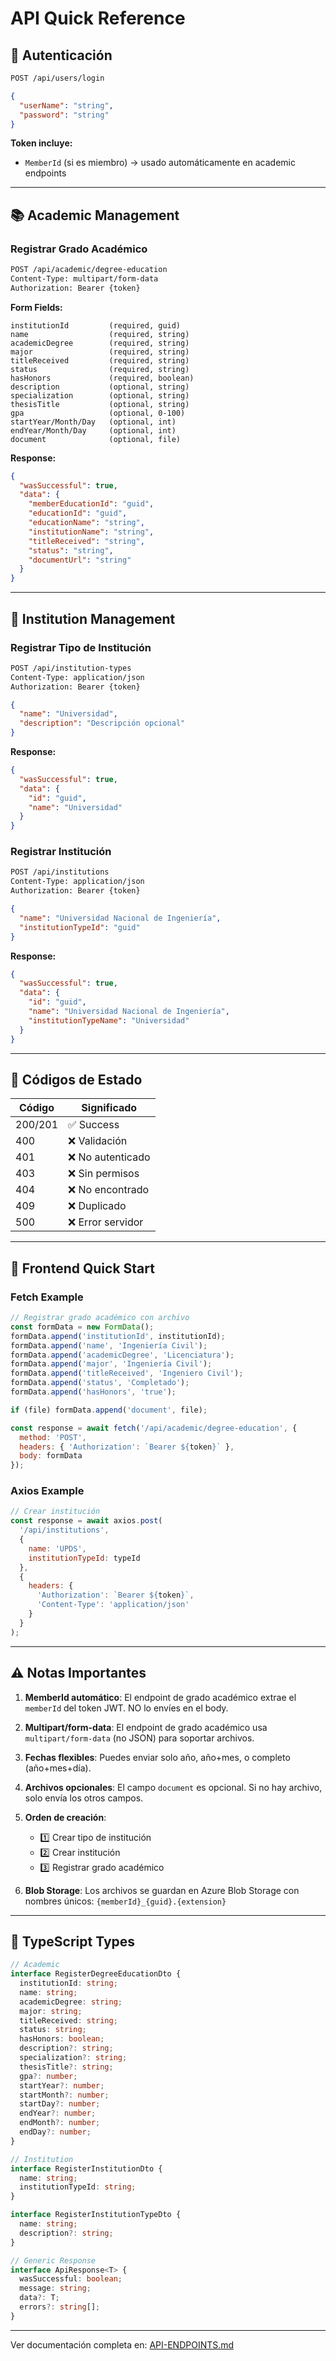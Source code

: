 # API Quick Reference

## 🔐 Autenticación

```bash
POST /api/users/login
```

```json
{
  "userName": "string",
  "password": "string"
}
```

**Token incluye:**
- `MemberId` (si es miembro) → usado automáticamente en academic endpoints

---

## 📚 Academic Management

### Registrar Grado Académico

```bash
POST /api/academic/degree-education
Content-Type: multipart/form-data
Authorization: Bearer {token}
```

**Form Fields:**
```
institutionId         (required, guid)
name                  (required, string)
academicDegree        (required, string)
major                 (required, string)
titleReceived         (required, string)
status                (required, string)
hasHonors             (required, boolean)
description           (optional, string)
specialization        (optional, string)
thesisTitle           (optional, string)
gpa                   (optional, 0-100)
startYear/Month/Day   (optional, int)
endYear/Month/Day     (optional, int)
document              (optional, file)
```

**Response:**
```json
{
  "wasSuccessful": true,
  "data": {
    "memberEducationId": "guid",
    "educationId": "guid",
    "educationName": "string",
    "institutionName": "string",
    "titleReceived": "string",
    "status": "string",
    "documentUrl": "string"
  }
}
```

---

## 🏢 Institution Management

### Registrar Tipo de Institución

```bash
POST /api/institution-types
Content-Type: application/json
Authorization: Bearer {token}
```

```json
{
  "name": "Universidad",
  "description": "Descripción opcional"
}
```

**Response:**
```json
{
  "wasSuccessful": true,
  "data": {
    "id": "guid",
    "name": "Universidad"
  }
}
```

### Registrar Institución

```bash
POST /api/institutions
Content-Type: application/json
Authorization: Bearer {token}
```

```json
{
  "name": "Universidad Nacional de Ingeniería",
  "institutionTypeId": "guid"
}
```

**Response:**
```json
{
  "wasSuccessful": true,
  "data": {
    "id": "guid",
    "name": "Universidad Nacional de Ingeniería",
    "institutionTypeName": "Universidad"
  }
}
```

---

## 📝 Códigos de Estado

| Código | Significado |
|--------|-------------|
| 200/201 | ✅ Success |
| 400 | ❌ Validación |
| 401 | ❌ No autenticado |
| 403 | ❌ Sin permisos |
| 404 | ❌ No encontrado |
| 409 | ❌ Duplicado |
| 500 | ❌ Error servidor |

---

## 🚀 Frontend Quick Start

### Fetch Example

```javascript
// Registrar grado académico con archivo
const formData = new FormData();
formData.append('institutionId', institutionId);
formData.append('name', 'Ingeniería Civil');
formData.append('academicDegree', 'Licenciatura');
formData.append('major', 'Ingeniería Civil');
formData.append('titleReceived', 'Ingeniero Civil');
formData.append('status', 'Completado');
formData.append('hasHonors', 'true');

if (file) formData.append('document', file);

const response = await fetch('/api/academic/degree-education', {
  method: 'POST',
  headers: { 'Authorization': `Bearer ${token}` },
  body: formData
});
```

### Axios Example

```javascript
// Crear institución
const response = await axios.post(
  '/api/institutions',
  {
    name: 'UPDS',
    institutionTypeId: typeId
  },
  {
    headers: {
      'Authorization': `Bearer ${token}`,
      'Content-Type': 'application/json'
    }
  }
);
```

---

## ⚠️ Notas Importantes

1. **MemberId automático**: El endpoint de grado académico extrae el `memberId` del token JWT. NO lo envíes en el body.

2. **Multipart/form-data**: El endpoint de grado académico usa `multipart/form-data` (no JSON) para soportar archivos.

3. **Fechas flexibles**: Puedes enviar solo año, año+mes, o completo (año+mes+día).

4. **Archivos opcionales**: El campo `document` es opcional. Si no hay archivo, solo envía los otros campos.

5. **Orden de creación**:
   - 1️⃣ Crear tipo de institución
   - 2️⃣ Crear institución
   - 3️⃣ Registrar grado académico

6. **Blob Storage**: Los archivos se guardan en Azure Blob Storage con nombres únicos: `{memberId}_{guid}.{extension}`

---

## 📄 TypeScript Types

```typescript
// Academic
interface RegisterDegreeEducationDto {
  institutionId: string;
  name: string;
  academicDegree: string;
  major: string;
  titleReceived: string;
  status: string;
  hasHonors: boolean;
  description?: string;
  specialization?: string;
  thesisTitle?: string;
  gpa?: number;
  startYear?: number;
  startMonth?: number;
  startDay?: number;
  endYear?: number;
  endMonth?: number;
  endDay?: number;
}

// Institution
interface RegisterInstitutionDto {
  name: string;
  institutionTypeId: string;
}

interface RegisterInstitutionTypeDto {
  name: string;
  description?: string;
}

// Generic Response
interface ApiResponse<T> {
  wasSuccessful: boolean;
  message: string;
  data?: T;
  errors?: string[];
}
```

---

Ver documentación completa en: [API-ENDPOINTS.md](./API-ENDPOINTS.md)
